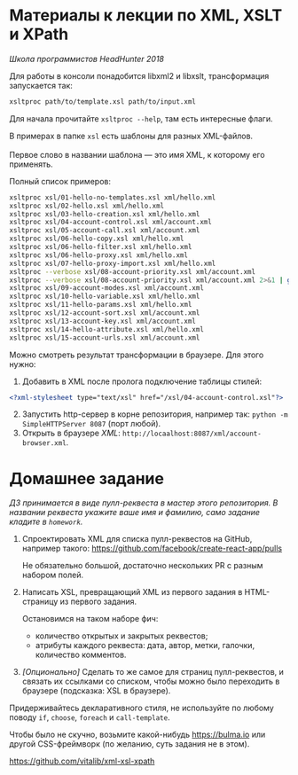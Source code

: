 # Материалы к лекции по XML, XSLT и XPath
_Школа программистов HeadHunter 2018_

Для работы в консоли понадобится libxml2 и libxslt, трансформация запускается так:
```bash
xsltproc path/to/template.xsl path/to/input.xml
```

Для начала прочитайте `xsltproc --help`, там есть интересные флаги.

В примерах в папке `xsl` есть шаблоны для разных XML-файлов.<br/>    
Первое слово в названии шаблона — это имя XML, к которому его применять.

Полный список примеров:
```bash
xsltproc xsl/01-hello-no-templates.xsl xml/hello.xml
xsltproc xsl/02-hello.xsl xml/hello.xml
xsltproc xsl/03-hello-creation.xsl xml/hello.xml
xsltproc xsl/04-account-control.xsl xml/account.xml
xsltproc xsl/05-account-call.xsl xml/account.xml
xsltproc xsl/06-hello-copy.xsl xml/hello.xml
xsltproc xsl/06-hello-filter.xsl xml/hello.xml
xsltproc xsl/06-hello-proxy.xsl xml/hello.xml
xsltproc xsl/07-hello-proxy-import.xsl xml/hello.xml
xsltproc --verbose xsl/08-account-priority.xsl xml/account.xml
xsltproc --verbose xsl/08-account-priority.xsl xml/account.xml 2>&1 | grep 'default priority'
xsltproc xsl/09-account-modes.xsl xml/account.xml
xsltproc xsl/10-hello-variable.xsl xml/hello.xml
xsltproc xsl/11-hello-params.xsl xml/hello.xml
xsltproc xsl/12-account-sort.xsl xml/account.xml
xsltproc xsl/13-account-key.xsl xml/account.xml
xsltproc xsl/14-hello-attribute.xsl xml/hello.xml
xsltproc xsl/15-account-urls.xsl xml/account.xml
```

Можно смотреть результат трансформации в браузере. Для этого нужно:
1) Добавить в XML после пролога подключение таблицы стилей:
```xml
<?xml-stylesheet type="text/xsl" href="/xsl/04-account-control.xsl"?>
```
2) Запустить http-сервер в корне репозитория, например так: `python -m SimpleHTTPServer 8087` (порт любой).
3) Открыть в браузере _XML_: `http://locaalhost:8087/xml/account-browser.xml`.

# Домашнее задание

_ДЗ принимается в виде пулл-реквеста в мастер этого репозитория.
В названии реквеста укажите ваше имя и фамилию, само задание кладите в `homework`._
 
1) Спроектировать XML для списка пулл-реквестов на GitHub, например такого:
https://github.com/facebook/create-react-app/pulls

    Не обязательно большой, достаточно нескольких PR с разным набором полей.

2) Написать XSL, превращающий XML из первого задания в HTML-страницу из первого задания.

    Остановимся на таком наборе фич:
    
    * количество открытых и закрытых реквестов;
    * атрибуты каждого реквеста: дата, автор, метки, галочки, количество комментов.

3) _\[Опционально\]_ Сделать то же самое для страниц пулл-реквестов, и связать их ссылками со списком,
чтобы можно было переходить в браузере (подсказка: XSL в браузере).  

Придерживайтесь декларативного стиля, не используйте по любому поводу
`if`, `choose`, `foreach` и `call-template`.

Чтобы было не скучно, возьмите какой-нибудь https://bulma.io или другой CSS-фреймворк
(по желанию, суть задания не в этом). 

https://github.com/vitalib/xml-xsl-xpath
